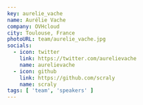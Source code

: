 ```yaml
---
key: aurelie_vache
name: Aurélie Vache
company: OVHcloud
city: Toulouse, France
photoURL: team/aurelie_vache.jpg
socials:
  - icon: twitter
    link: https://twitter.com/aurelievache
    name: aurelievache
  - icon: github
    link: https://github.com/scraly
    name: scraly
tags: [ 'team', 'speakers' ]
---
```


